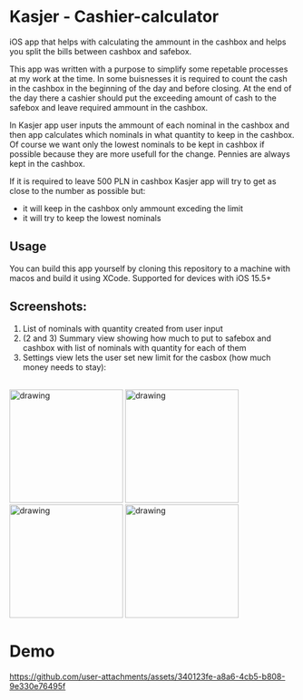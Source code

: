 # Kasjer - Cashier-calculator
iOS app that helps with calculating the ammount in the cashbox and helps you split the bills between cashbox and safebox.

This app was written with a purpose to simplify some repetable processes at my work at the time.
In some buisnesses it is required to count the cash in the cashbox in the beginning of the day and before closing.
At the end of the day there a cashier should put the exceeding amount of cash to the safebox and leave required ammount in the cashbox.

In Kasjer app user inputs the ammount of each nominal in the cashbox and then app calculates which nominals in what quantity to keep in the cashbox.
Of course we want only the lowest nominals to be kept in cashbox if possible because they are more usefull for the change.
Pennies are always kept in the cashbox.

If it is required to leave 500 PLN in cashbox Kasjer app will try to get as close to the number as possible but:
- it will keep in the cashbox only ammount exceding the limit
- it will try to keep the lowest nominals

## Usage
You can build this app yourself by cloning this repository to a machine with macos and build it using XCode. Supported for devices with iOS 15.5+

## Screenshots:
1. List of nominals with quantity created from user input
2. (2 and 3) Summary view showing how much to put to safebox and cashbox with list of nominals with quantity for each of them
3. Settings view lets the user set new limit for the casbox (how much money needs to stay):

</br>
<img src="https://github.com/user-attachments/assets/0f6b5030-5df1-4a68-b6f1-3c5b8072c909" alt="drawing" width="200"/>
<img src="https://github.com/user-attachments/assets/34a9bad7-195f-4cfd-b465-67b953e8e96f" alt="drawing" width="200"/>
<img src="https://github.com/user-attachments/assets/ba3840c7-bbbb-4bb6-821f-291515001e40" alt="drawing" width="200"/>
<img src="https://github.com/user-attachments/assets/c9706485-09b1-4de8-a1e0-eac7a107e5fd" alt="drawing" width="200"/>


# Demo

https://github.com/user-attachments/assets/340123fe-a8a6-4cb5-b808-9e330e76495f

